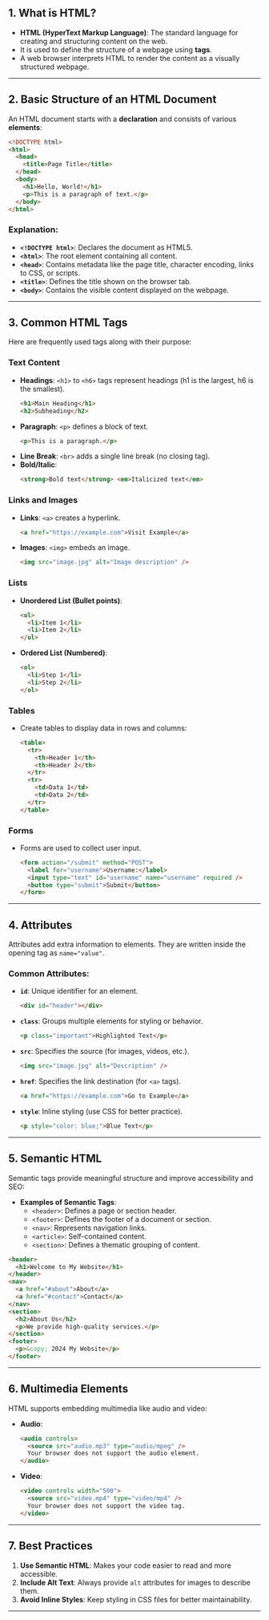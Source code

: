 ## **1. What is HTML?**

- **HTML (HyperText Markup Language)**: The standard language for creating and structuring content on the web.
- It is used to define the structure of a webpage using **tags**.
- A web browser interprets HTML to render the content as a visually structured webpage.

---

## **2. Basic Structure of an HTML Document**

An HTML document starts with a **declaration** and consists of various **elements**:

```html
<!DOCTYPE html>
<html>
  <head>
    <title>Page Title</title>
  </head>
  <body>
    <h1>Hello, World!</h1>
    <p>This is a paragraph of text.</p>
  </body>
</html>
```

### Explanation:

- **`<!DOCTYPE html>`**: Declares the document as HTML5.
- **`<html>`**: The root element containing all content.
- **`<head>`**: Contains metadata like the page title, character encoding, links to CSS, or scripts.
- **`<title>`**: Defines the title shown on the browser tab.
- **`<body>`**: Contains the visible content displayed on the webpage.

---

## **3. Common HTML Tags**

Here are frequently used tags along with their purpose:

### **Text Content**

- **Headings**: `<h1>` to `<h6>` tags represent headings (h1 is the largest, h6 is the smallest).
  ```html
  <h1>Main Heading</h1>
  <h2>Subheading</h2>
  ```
- **Paragraph**: `<p>` defines a block of text.
  ```html
  <p>This is a paragraph.</p>
  ```
- **Line Break**: `<br>` adds a single line break (no closing tag).
- **Bold/Italic**:
  ```html
  <strong>Bold text</strong> <em>Italicized text</em>
  ```

### **Links and Images**

- **Links**: `<a>` creates a hyperlink.
  ```html
  <a href="https://example.com">Visit Example</a>
  ```
- **Images**: `<img>` embeds an image.
  ```html
  <img src="image.jpg" alt="Image description" />
  ```

### **Lists**

- **Unordered List (Bullet points)**:
  ```html
  <ul>
    <li>Item 1</li>
    <li>Item 2</li>
  </ul>
  ```
- **Ordered List (Numbered)**:
  ```html
  <ol>
    <li>Step 1</li>
    <li>Step 2</li>
  </ol>
  ```

### **Tables**

- Create tables to display data in rows and columns:
  ```html
  <table>
    <tr>
      <th>Header 1</th>
      <th>Header 2</th>
    </tr>
    <tr>
      <td>Data 1</td>
      <td>Data 2</td>
    </tr>
  </table>
  ```

### **Forms**

- Forms are used to collect user input.
  ```html
  <form action="/submit" method="POST">
    <label for="username">Username:</label>
    <input type="text" id="username" name="username" required />
    <button type="submit">Submit</button>
  </form>
  ```

---

## **4. Attributes**

Attributes add extra information to elements. They are written inside the opening tag as `name="value"`.

### Common Attributes:

- **`id`**: Unique identifier for an element.
  ```html
  <div id="header"></div>
  ```
- **`class`**: Groups multiple elements for styling or behavior.
  ```html
  <p class="important">Highlighted Text</p>
  ```
- **`src`**: Specifies the source (for images, videos, etc.).
  ```html
  <img src="image.jpg" alt="Description" />
  ```
- **`href`**: Specifies the link destination (for `<a>` tags).
  ```html
  <a href="https://example.com">Go to Example</a>
  ```
- **`style`**: Inline styling (use CSS for better practice).
  ```html
  <p style="color: blue;">Blue Text</p>
  ```

---

## **5. Semantic HTML**

Semantic tags provide meaningful structure and improve accessibility and SEO:

- **Examples of Semantic Tags**:
  - `<header>`: Defines a page or section header.
  - `<footer>`: Defines the footer of a document or section.
  - `<nav>`: Represents navigation links.
  - `<article>`: Self-contained content.
  - `<section>`: Defines a thematic grouping of content.

```html
<header>
  <h1>Welcome to My Website</h1>
</header>
<nav>
  <a href="#about">About</a>
  <a href="#contact">Contact</a>
</nav>
<section>
  <h2>About Us</h2>
  <p>We provide high-quality services.</p>
</section>
<footer>
  <p>&copy; 2024 My Website</p>
</footer>
```

---

## **6. Multimedia Elements**

HTML supports embedding multimedia like audio and video:

- **Audio**:
  ```html
  <audio controls>
    <source src="audio.mp3" type="audio/mpeg" />
    Your browser does not support the audio element.
  </audio>
  ```
- **Video**:
  ```html
  <video controls width="500">
    <source src="video.mp4" type="video/mp4" />
    Your browser does not support the video tag.
  </video>
  ```

---

## **7. Best Practices**

1. **Use Semantic HTML**: Makes your code easier to read and more accessible.
2. **Include Alt Text**: Always provide `alt` attributes for images to describe them.
3. **Avoid Inline Styles**: Keep styling in CSS files for better maintainability.

---
